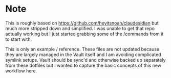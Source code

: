 # Note

This is roughly based on https://github.com/heyitsnoah/claudesidian but much more stripped down and simplified. I was unable to get that
repo actually working but I just started grabbing some of the /commands from it to start with.

This is only an example / reference. These files are not updated because they are largely managed in the Vault itself and I am avoiding
complicated symlink setups. Vault should be sync'd and otherwise backed up separately from these dotfiles but I wanted to capture the
basic concepts of this new workflow here.
